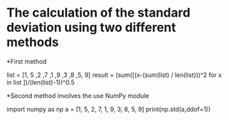 
# The calculation of the standard deviation using two different methods
*First method

list = [1, 5 ,2 ,7 ,1 ,9 ,3 ,8 ,5, 9]
result = (sum([(x-(sum(list) / len(list)))^2 for x in list ])/(len(list)-1))^0.5

*Second method involves the use NumPy module 

import numpy as np
a = [1, 5, 2, 7, 1, 9, 3, 8, 5, 9]
print(np.std(a,ddof=1))
